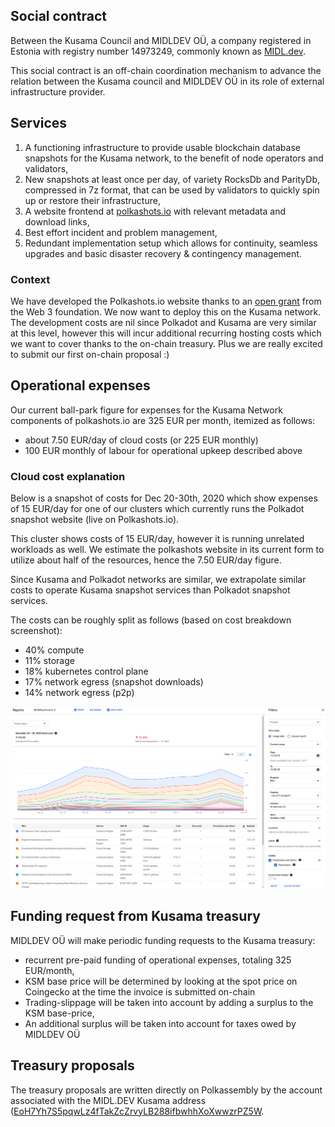 ## Social contract

Between the Kusama Council and MIDLDEV OÜ, a company registered in Estonia with registry number 14973249, commonly known as [MIDL.dev](https://midl.dev).

This social contract is an off-chain coordination mechanism to advance the relation between the Kusama council and MIDLDEV OÜ in its role of external infrastructure provider.

## Services

1. A functioning infrastructure to provide usable blockchain database snapshots for the Kusama network, to the benefit of node operators and validators,
1. New snapshots at least once per day, of variety RocksDb and ParityDb, compressed in 7z format, that can be used by validators to quickly spin up or restore their infrastructure,
1. A website frontend at [polkashots.io](https://polkashots.io) with relevant metadata and download links,
1. Best effort incident and problem management,
1. Redundant implementation setup which allows for continuity, seamless upgrades and basic disaster recovery & contingency management.

### Context

We have developed the Polkashots.io website thanks to an [open grant](https://github.com/w3f/Grant-Milestone-Delivery/pull/70) from the Web 3 foundation. We now want to deploy this on the Kusama network. The development costs are nil since Polkadot and Kusama are very similar at this level, however this will incur additional recurring hosting costs which we want to cover thanks to the on-chain treasury. Plus we are really excited to submit our first on-chain proposal :)

## Operational expenses

Our current ball-park figure for expenses for the Kusama Network components of polkashots.io are 325 EUR per month, itemized as follows:

* about 7.50 EUR/day of cloud costs (or 225 EUR monthly)
* 100 EUR monthly of labour for operational upkeep described above

### Cloud cost explanation

Below is a snapshot of costs for Dec 20-30th, 2020 which show expenses of 15 EUR/day for one of our clusters which currently runs the Polkadot snapshot website (live on Polkashots.io).

This cluster shows costs of 15 EUR/day, however it is running unrelated workloads as well. We estimate the polkashots website in its current form to utilize about half of the resources, hence the 7.50 EUR/day figure.

Since Kusama and Polkadot networks are similar, we extrapolate similar costs to operate Kusama snapshot services than Polkadot snapshot services.

The costs can be roughly split as follows (based on cost breakdown screenshot):

* 40% compute
* 11% storage
* 18% kubernetes control plane
* 17% network egress (snapshot downloads)
* 14% network egress (p2p)

![cloud costs](./kusama/cloudcosts.png)


## Funding request from Kusama treasury

MIDLDEV OÜ will make periodic funding requests to the Kusama treasury:

* recurrent pre-paid funding of operational expenses, totaling 325 EUR/month,
* KSM base price will be determined by looking at the spot price on Coingecko at the time the invoice is submitted on-chain
* Trading-slippage will be taken into account by adding a surplus to the KSM base-price,
* An additional surplus will be taken into account for taxes owed by MIDLDEV OÜ

## Treasury proposals

The treasury proposals are written directly on Polkassembly by the account associated with the MIDL.DEV Kusama address ([EoH7Yh7S5pqwLz4fTakZcZrvyLB288ifbwhhXoXwwzrPZ5W](https://polkascan.io/kusama/account/EoH7Yh7S5pqwLz4fTakZcZrvyLB288ifbwhhXoXwwzrPZ5W).

